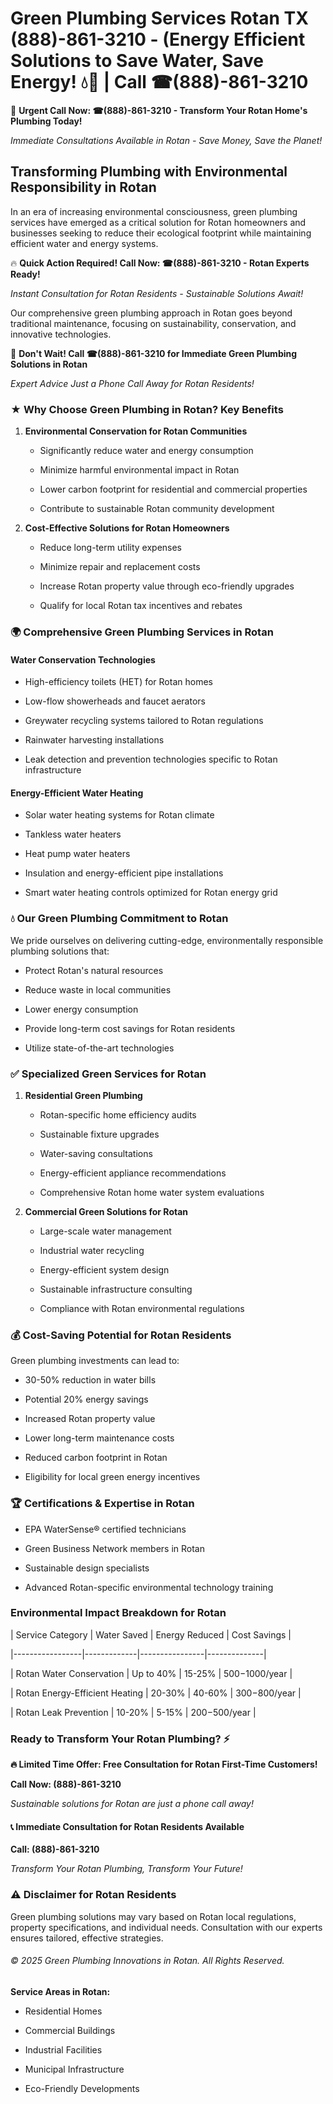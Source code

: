 # Green Plumbing Services Rotan TX (888)-861-3210 - (Energy Efficient Solutions to Save Water, Save Energy! 💧🌿 | Call ☎(888)-861-3210

🚨 **Urgent Call Now: ☎(888)-861-3210 - Transform Your Rotan Home's Plumbing Today!**
*Immediate Consultations Available in Rotan - Save Money, Save the Planet!*

## Transforming Plumbing with Environmental Responsibility in Rotan

In an era of increasing environmental consciousness, green plumbing services have emerged as a critical solution for Rotan homeowners and businesses seeking to reduce their ecological footprint while maintaining efficient water and energy systems. 

🔥 **Quick Action Required! Call Now: ☎(888)-861-3210 - Rotan Experts Ready!**
*Instant Consultation for Rotan Residents - Sustainable Solutions Await!*

Our comprehensive green plumbing approach in Rotan goes beyond traditional maintenance, focusing on sustainability, conservation, and innovative technologies.

🚨 **Don't Wait! Call ☎(888)-861-3210 for Immediate Green Plumbing Solutions in Rotan**
*Expert Advice Just a Phone Call Away for Rotan Residents!*

### ★ Why Choose Green Plumbing in Rotan? Key Benefits

1. **Environmental Conservation for Rotan Communities** 
   - Significantly reduce water and energy consumption
   - Minimize harmful environmental impact in Rotan
   - Lower carbon footprint for residential and commercial properties
   - Contribute to sustainable Rotan community development

2. **Cost-Effective Solutions for Rotan Homeowners** 
   - Reduce long-term utility expenses
   - Minimize repair and replacement costs
   - Increase Rotan property value through eco-friendly upgrades
   - Qualify for local Rotan tax incentives and rebates

### 🌍 Comprehensive Green Plumbing Services in Rotan

#### Water Conservation Technologies
- High-efficiency toilets (HET) for Rotan homes
- Low-flow showerheads and faucet aerators
- Greywater recycling systems tailored to Rotan regulations
- Rainwater harvesting installations
- Leak detection and prevention technologies specific to Rotan infrastructure

#### Energy-Efficient Water Heating
- Solar water heating systems for Rotan climate
- Tankless water heaters
- Heat pump water heaters
- Insulation and energy-efficient pipe installations
- Smart water heating controls optimized for Rotan energy grid

### 💧 Our Green Plumbing Commitment to Rotan

We pride ourselves on delivering cutting-edge, environmentally responsible plumbing solutions that:
- Protect Rotan's natural resources
- Reduce waste in local communities
- Lower energy consumption
- Provide long-term cost savings for Rotan residents
- Utilize state-of-the-art technologies

### ✅ Specialized Green Services for Rotan

1. **Residential Green Plumbing**
   - Rotan-specific home efficiency audits
   - Sustainable fixture upgrades
   - Water-saving consultations
   - Energy-efficient appliance recommendations
   - Comprehensive Rotan home water system evaluations

2. **Commercial Green Solutions for Rotan**
   - Large-scale water management
   - Industrial water recycling
   - Energy-efficient system design
   - Sustainable infrastructure consulting
   - Compliance with Rotan environmental regulations

### 💰 Cost-Saving Potential for Rotan Residents

Green plumbing investments can lead to:
- 30-50% reduction in water bills
- Potential 20% energy savings
- Increased Rotan property value
- Lower long-term maintenance costs
- Reduced carbon footprint in Rotan
- Eligibility for local green energy incentives

### 🏆 Certifications & Expertise in Rotan

- EPA WaterSense® certified technicians
- Green Business Network members in Rotan
- Sustainable design specialists
- Advanced Rotan-specific environmental technology training

### Environmental Impact Breakdown for Rotan

| Service Category | Water Saved | Energy Reduced | Cost Savings |
|-----------------|-------------|----------------|--------------|
| Rotan Water Conservation | Up to 40% | 15-25% | $500-$1000/year |
| Rotan Energy-Efficient Heating | 20-30% | 40-60% | $300-$800/year |
| Rotan Leak Prevention | 10-20% | 5-15% | $200-$500/year |

### Ready to Transform Your Rotan Plumbing? ⚡

**🔥 Limited Time Offer: Free Consultation for Rotan First-Time Customers!**

**Call Now: (888)-861-3210**
*Sustainable solutions for Rotan are just a phone call away!*

#### 📞 Immediate Consultation for Rotan Residents Available

**Call: (888)-861-3210**
*Transform Your Rotan Plumbing, Transform Your Future!*

### ⚠️ Disclaimer for Rotan Residents

Green plumbing solutions may vary based on Rotan local regulations, property specifications, and individual needs. Consultation with our experts ensures tailored, effective strategies.

###### © 2025 Green Plumbing Innovations in Rotan. All Rights Reserved.

**Service Areas in Rotan:** 
- Residential Homes
- Commercial Buildings
- Industrial Facilities
- Municipal Infrastructure
- Eco-Friendly Developments